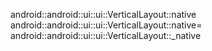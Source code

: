 android::android::ui::ui::VerticalLayout::native
android::android::ui::ui::VerticalLayout::native=
android::android::ui::ui::VerticalLayout::_native